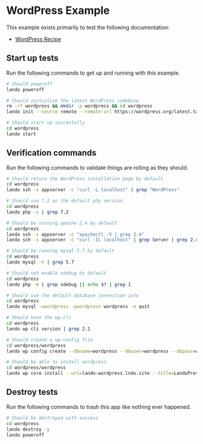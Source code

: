 WordPress Example
=================

This example exists primarily to test the following documentation:

* [WordPress Recipe](https://docs.devwithlando.io/tutorial/wordpress.html)

Start up tests
--------------

Run the following commands to get up and running with this example.

```bash
# Should poweroff
lando poweroff

# Should initialize the latest WordPress codebase
rm -rf wordpress && mkdir -p wordpress && cd wordpress
lando init --source remote --remote-url https://wordpress.org/latest.tar.gz --recipe wordpress --webroot wordpress --name lando-wordpress

# Should start up succesfully
cd wordpress
lando start
```

Verification commands
---------------------

Run the following commands to validate things are rolling as they should.

```bash
# Should return the WordPress installation page by default
cd wordpress
lando ssh -s appserver -c "curl -L localhost" | grep "WordPress"

# Should use 7.2 as the default php version
cd wordpress
lando php -v | grep 7.2

# Should be running apache 2.4 by default
cd wordpress
lando ssh -s appserver -c "apachectl -V | grep 2.4"
lando ssh -s appserver -c "curl -IL localhost" | grep Server | grep 2.4

# Should be running mysql 5.7 by default
cd wordpress
lando mysql -V | grep 5.7

# Should not enable xdebug by default
cd wordpress
lando php -m | grep xdebug || echo $? | grep 1

# Should use the default database connection info
cd wordpress
lando mysql -uwordpress -pwordpress wordpress -e quit

# Should have the wp-cli
cd wordpress
lando wp cli version | grep 2.1

# Should create a wp-config file
cd wordpress/wordpress
lando wp config create --dbname=wordpress --dbuser=wordpress --dbpass=wordpress --dbhost=database --force

# Should be able to install wordpress
cd wordpress/wordpress
lando wp core install --url=lando-wordpress.lndo.site --title=LandoPress --admin_user=admin --admin_email=mike@pirog.com --skip-email
```

Destroy tests
-------------

Run the following commands to trash this app like nothing ever happened.

```bash
# Should be destroyed with success
cd wordpress
lando destroy -y
lando poweroff
```
